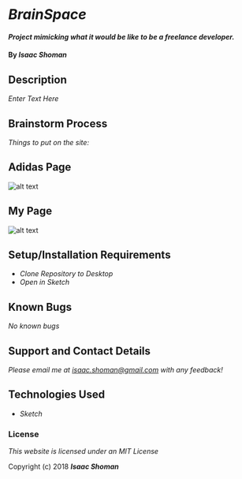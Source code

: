 # _BrainSpace_

#### _Project mimicking what it would be like to be a freelance developer._

#### By _**Isaac Shoman**_

## Description

_Enter Text Here_

## Brainstorm Process

_Things to put on the site:_

## Adidas Page

![alt text](imgs/adidas-page.png)

## My Page

![alt text](imgs/my-page.png)

## Setup/Installation Requirements

* _Clone Repository to Desktop_
* _Open in Sketch_

## Known Bugs

_No known bugs_

## Support and Contact Details

_Please email me at isaac.shoman@gmail.com with any feedback!_

## Technologies Used

* _Sketch_

### License

*This website is licensed under an MIT License*

Copyright (c) 2018 **_Isaac Shoman_**
